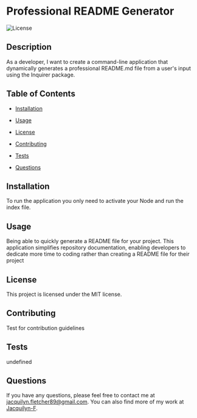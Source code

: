 # Professional README Generator

![License](https://img.shields.io/badge/license-MIT-blue.svg)

## Description

As a developer, I want to create a command-line application that dynamically generates a professional README.md file from a user's input using the Inquirer package.

## Table of Contents

* [Installation](#installation)
* [Usage](#usage)

* [License](#license)
* [Contributing](#contributing)
* [Tests](#tests)
* [Questions](#questions)

## Installation

To run the application you only need to activate your Node and run the index file.

## Usage

Being able to quickly generate a README file for your project. This application simplifies repository documentation, enabling developers to dedicate more time to coding rather than creating a README file for their project

## License

This project is licensed under the MIT license.

## Contributing

Test for contribution guidelines

## Tests

undefined

## Questions

If you have any questions, please feel free to contact me at jacquilyn.fletcher89@gmail.com. You can also find more of my work at [Jacquilyn-F](https://github.com/Jacquilyn-F).
